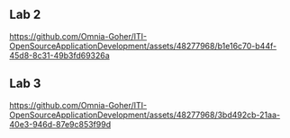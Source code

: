 ## Lab 2
https://github.com/Omnia-Goher/ITI-OpenSourceApplicationDevelopment/assets/48277968/b1e16c70-b44f-45d8-8c31-49b3fd69326a

## Lab 3
https://github.com/Omnia-Goher/ITI-OpenSourceApplicationDevelopment/assets/48277968/3bd492cb-21aa-40e3-946d-87e9c853f99d

